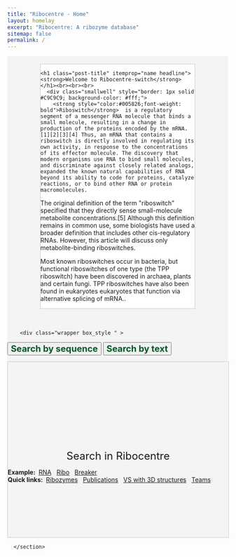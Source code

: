 ```yaml
---
title: "Ribocentre - Home"
layout: homelay
excerpt: "Ribocentre: A ribozyme database"
sitemap: false
permalink: /
---
```

<html lang="zh-cn">
<head>
<meta charset="utf-8"> 
<style>
  button, input, optgroup, select, textarea {
    color: #005826;
    font: inherit;
    font-weight: bold;
    margin: 0;
}
  .box_style{
    background: #f4f4f4;
  }
  .wrapper {
    display: block;
    position: relative;
    width: 100%;
    margin: 0;
    padding: 0;
    text-align: left;
    word-wrap: break-word;
    }
  .sectiontitle {
    display: block;
    max-width: 100%;
    margin: 0 auto ;
    text-align: left;
    background :#fff;
    }
  body {
    padding-top: 70px;
  }
  .well {
    max-width: 70%;
    margin: 0 auto;
    border-top: 3px solid black;
    }
  .smallwell {
    max-width: 100%;
    margin: 0 auto;
    border-top: 3px solid black;
    }
  .gsc-search-button-v2, .gsc-search-button-v2:hover, .gsc-search-button-v2:focus {
    border-color: #005826;
    background-color: #005826;
    }
</style>
</head>
<body>
<div class="wrapper box_style" >
<br>
  <div class="well" style="border: 1px solid #C9C9C9; background-color: #fff;">
    <section class="sectiontitle"> 
  
    <h1 class="post-title" itemprop="name headline"><strong>Welcome to Ribocentre-switch</strong></h1><br><br><br>
      <div class="smallwell" style="border: 1px solid #C9C9C9; background-color: #fff;">
        <strong style="color:#005826;font-weight: bold">Riboswitch</strong>  is a regulatory segment of a messenger RNA molecule that binds a small molecule, resulting in a change in production of the proteins encoded by the mRNA.[1][2][3][4] Thus, an mRNA that contains a riboswitch is directly involved in regulating its own activity, in response to the concentrations of its effector molecule. The discovery that modern organisms use RNA to bind small molecules, and discriminate against closely related analogs, expanded the known natural capabilities of RNA beyond its ability to code for proteins, catalyze reactions, or to bind other RNA or protein macromolecules.

  The original definition of the term "riboswitch" specified that they directly sense small-molecule metabolite concentrations.[5] Although this definition remains in common use, some biologists have used a broader definition that includes other cis-regulatory RNAs. However, this article will discuss only metabolite-binding riboswitches.

  Most known riboswitches occur in bacteria, but functional riboswitches of one type (the TPP riboswitch) have been discovered in archaea, plants and certain fungi. TPP riboswitches have also been found in eukaryotes eukaryotes that function via alternative splicing of mRNA..<br>
      </div><br><br>
    
        <div class="wrapper box_style " >

  <button class="tablink" onclick="openPage('Home', this, 'white' )" id="defaultOpen" style="font-size: 20px;">Search by sequence</button>
  <button class="tablink" onclick="openPage('Contact', this, 'white')" style="font-size: 20px;">Search by text</button>
<div class="wrapper search_bg " style="border: 1px solid #C9C9C9;">

<div id="Home" class="tabcontent" style="width: 100%;height: 200px; overflow-x:hidden;overflow-y: auto;">
<html>
  <head>
    <title>Sequence search</title>
  </head>
  <body>
    <rnacentral-sequence-search
            databases='["ribocentre"]'
            examples='[
              {"description": "Hepatitis delta virus", "urs": "", "sequence": "TCGGGTCGGCATGGCATCTCCACCTCCTCGCGGTCCGACCTGGGCATCCGAAGGAGGACGCACGTCCACTCGGATGGCTAAGGGAGAGCCACT"},
              {"description": "Group II self-splicing intron", "urs": "", "sequence": "AGGAGCCGTGCGAGATGAAAGTCTCATGCACGGTTTTGCATGATAGAAAGAAGCGAGGAATCCTCTTTTCGACTCTGAC"}
            ]'
            rfam="true"
    />
  <script type="text/javascript" src="https://www.ribocentre.org/js/RNAcentral-sequence-search.js"></script></body>
</html>
</div>

<div id="Contact" class="tabcontent" style="width: 100%;height: 200px; overflow-x:hidden;overflow-y: auto;">
<html>
<div style="text-align:center;"><font size="5"> Search in Ribocentre </font></div>
      <!--<div class="well">-->
      <script async src="https://cse.google.com/cse.js?cx=2dcb771063bc36a13"></script>
      <div class="gcse-searchbox-only" style="text-align:center;"></div>
        <p><b>Example:&nbsp;</b>
          <a href="https://www.ribocentre.org/search.html?q=rna#gsc.tab=0&gsc.q=rna&gsc.page=1"  target="_blank">RNA</a>&nbsp;&nbsp;
          <a href="https://www.ribocentre.org/search.html?q=Ribo#gsc.tab=0&gsc.q=Ribo&gsc.page=1"  target="_blank">Ribo</a>&nbsp;&nbsp;
          <a href="https://www.ribocentre.org/search.html?q=breaker#gsc.tab=0&gsc.q=breaker&gsc.page=1"  target="_blank">Breaker</a>&nbsp;&nbsp;<br>
          <b>Quick links:&nbsp;</b>
          <a href="https://www.ribocentre.org/ribozyme">Ribozymes</a>&nbsp;&nbsp;
          <a href="https://www.ribocentre.org/publications">Publications</a>&nbsp;&nbsp;
          <a href="https://www.ribocentre.org/docs/VS-ribozyme.html" target="_blank"> VS with 3D structures</a>&nbsp;&nbsp;
          <a href="https://www.ribocentre.org/Helps">Teams</a>&nbsp;&nbsp;
        </p>
      <br>
</html>
</div>


<script>
function openPage(pageName,elmnt,color) {
  var i, tabcontent, tablinks;
  tabcontent = document.getElementsByClassName("tabcontent");
  for (i = 0; i < tabcontent.length; i++) {
    tabcontent[i].style.display = "none";
  }
  tablinks = document.getElementsByClassName("tablink");
  for (i = 0; i < tablinks.length; i++) {
    tablinks[i].style.backgroundColor = "";
  }
  document.getElementById(pageName).style.display = "block";
  elmnt.style.backgroundColor = color;
}

// Get the element with id="defaultOpen" and click on it
document.getElementById("defaultOpen").click();
</script>
</div>
</div>
  
      </section>
   </div>
    <br>
  
</div>
<br>
</body>
</html>








  
 






